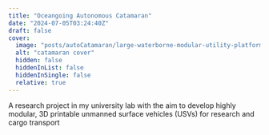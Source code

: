 ```yaml
---
title: "Oceangoing Autonomous Catamaran"
date: "2024-07-05T03:24:40Z"
draft: false
cover:
  image: "posts/autoCatamaran/large-waterborne-modular-utility-platform-catamaran-usv-v0-2437ri93nz7d1.png"
  alt: "catamaran cover"
  hidden: false
  hiddenInList: false
  hiddenInSingle: false
  relative: true
---
```


A research project in my university lab with the aim to develop highly modular, 3D printable unmanned surface vehicles (USVs) for research and cargo transport

